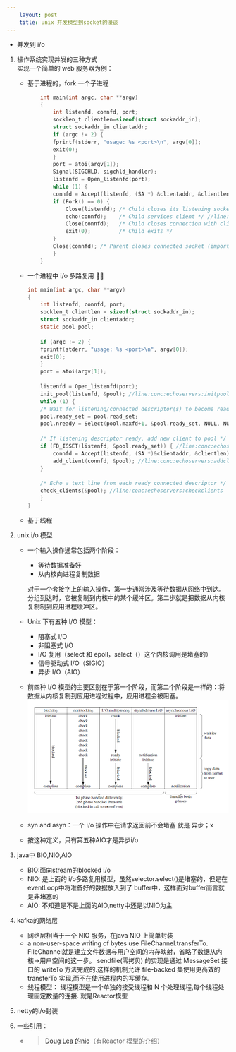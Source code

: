 ```yaml
---
    layout: post
    title: unix 并发模型到socket的漫谈
---
```


-  并发到 i/o

1.  操作系统实现并发的三种方式  
    实现一个简单的 web 服务器为例：

    - 基于进程的，fork 一个子进程

      ```c
          int main(int argc, char **argv)
          {
              int listenfd, connfd, port;
              socklen_t clientlen=sizeof(struct sockaddr_in);
              struct sockaddr_in clientaddr;
              if (argc != 2) {
              fprintf(stderr, "usage: %s <port>\n", argv[0]);
              exit(0);
              }
              port = atoi(argv[1]);
              Signal(SIGCHLD, sigchld_handler);
              listenfd = Open_listenfd(port);
              while (1) {
              connfd = Accept(listenfd, (SA *) &clientaddr, &clientlen);
              if (Fork() == 0) {
                  Close(listenfd); /* Child closes its listening socket */
                  echo(connfd);    /* Child services client */ //line:conc:echoserverp:echofun
                  Close(connfd);   /* Child closes connection with client */ //line:conc:echoserverp:childclose
                  exit(0);         /* Child exits */
              }
              Close(connfd); /* Parent closes connected socket (important!) */ //line:conc:echoserverp:parentclose
              }
          }
      ```

    * 一个进程中 i/o 多路复用 

      ```c
      int main(int argc, char **argv)
      {
          int listenfd, connfd, port;
          socklen_t clientlen = sizeof(struct sockaddr_in);
          struct sockaddr_in clientaddr;
          static pool pool;

          if (argc != 2) {
          fprintf(stderr, "usage: %s <port>\n", argv[0]);
          exit(0);
          }
          port = atoi(argv[1]);

          listenfd = Open_listenfd(port);
          init_pool(listenfd, &pool); //line:conc:echoservers:initpool
          while (1) {
          /* Wait for listening/connected descriptor(s) to become ready */
          pool.ready_set = pool.read_set;
          pool.nready = Select(pool.maxfd+1, &pool.ready_set, NULL, NULL, NULL);

          /* If listening descriptor ready, add new client to pool */
          if (FD_ISSET(listenfd, &pool.ready_set)) { //line:conc:echoservers:listenfdready
              connfd = Accept(listenfd, (SA *)&clientaddr, &clientlen); //line:conc:echoservers:accept
              add_client(connfd, &pool); //line:conc:echoservers:addclient
          }

          /* Echo a text line from each ready connected descriptor */
          check_clients(&pool); //line:conc:echoservers:checkclients
          }
      }
      ```

    * 基于线程

2.  unix i/o 模型


    - 一个输入操作通常包括两个阶段：

        * 等待数据准备好
        * 从内核向进程复制数据  

        对于一个套接字上的输入操作，第一步通常涉及等待数据从网络中到达。分组到达时，它被复制到内核中的某个缓冲区。第二步就是把数据从内核复制制到应用进程缓冲区。

    - Unix 下有五种 I/O 模型：
       * 阻塞式 I/O
       * 非阻塞式 I/O
       * I/O 复用（select 和 epoll，select（）这个内核调用是堵塞的）
       * 信号驱动式 I/O（SIGIO）
       * 异步 I/O（AIO）

    - 前四种 I/O 模型的主要区别在于第一个阶段，而第二个阶段是一样的：将数据从内核复制到应用进程过程中，应用进程会被阻塞。
    ![i/o](/images/unix_i:o.png)

    - syn and asyn：一个 i/o 操作中在请求返回前不会堵塞 就是 异步；x
    - 按这种定义，只有第五种AIO才是异步i/o

3. java中 BIO,NIO,AIO
    - BIO:面向stream的blocked i/o
    - NIO: 是上面的 i/o多路复用模型，虽然selector.select()是堵塞的，但是在eventLoop中将准备好的数据放入到了 buffer中，这样面对buffer而言就是非堵塞的
    - AIO: 不知道是不是上面的AIO,netty中还是以NIO为主

4. kafka的网络层
    - 网络层相当于一个 NIO 服务，在java NIO 上简单封装
    - a non-user-space writing of bytes use FileChannel.transferTo.  FileChannel就是建立文件数据与用户空间的内存映射，省略了数据从内核->用户空间的这一步。 sendfile(零拷贝) 的实现是通过 MessageSet 接口的 writeTo 方法完成的.这样的机制允许 file-backed 集使用更高效的 transferTo 实现,而不在使用进程内的写缓存.
    - 线程模型： 线程模型是一个单独的接受线程和 N 个处理线程,每个线程处理固定数量的连接. 就是Reactor模型

5. netty的i/o封装


6. 一些引用：
    - > [Doug Lea 的nio](../file/nio.pdf)（有Reactor 模型的介绍）